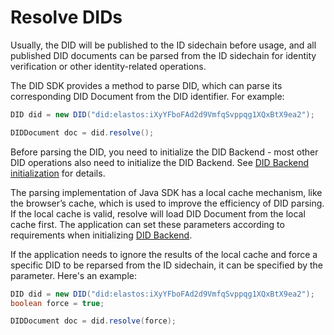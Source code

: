 # Resolve DIDs

Usually, the DID will be published to the ID sidechain before usage, and all published DID documents can be parsed from the ID sidechain for identity verification or other identity-related operations.

The DID SDK provides a method to parse DID, which can parse its corresponding DID Document from the DID identifier. For example:

```java
DID did = new DID("did:elastos:iXyYFboFAd2d9VmfqSvppqg1XQxBtX9ea2");

DIDDocument doc = did.resolve();
```

Before parsing the DID, you need to initialize the DID Backend - most other DID operations also need to initialize the DID Backend. See [DID Backend initialization](../didbackend/) for details.

The parsing implementation of Java SDK has a local cache mechanism, like the browser’s cache, which is used to improve the efficiency of DID parsing. If the local cache is valid, resolve will load DID Document from the local cache first. The application can set these parameters according to requirements when initializing [DID Backend](../didbackend/#didbackend-cache).

If the application needs to ignore the results of the local cache and force a specific DID to be reparsed from the ID sidechain, it can be specified by the parameter. Here's an example:

```java
DID did = new DID("did:elastos:iXyYFboFAd2d9VmfqSvppqg1XQxBtX9ea2");
boolean force = true;

DIDDocument doc = did.resolve(force);
```
